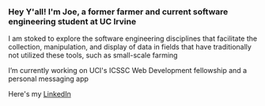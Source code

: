 ### Hey Y'all! I'm Joe, a former farmer and current software engineering student at UC Irvine

I am stoked to explore the software engineering disciplines that facilitate the collection, manipulation, and display of data in fields that have traditionally not utilized these tools, such as small-scale farming

I’m currently working on UCI's ICSSC Web Development fellowship and a personal messaging app

Here's my [LinkedIn](https://www.linkedin.com/in/joerogers212/)
